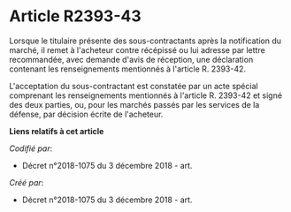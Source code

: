 # Article R2393-43

Lorsque le titulaire présente des sous-contractants après la notification du marché, il remet à l'acheteur contre récépissé
ou lui adresse par lettre recommandée, avec demande d'avis de réception, une déclaration contenant les renseignements
mentionnés à l'article R. 2393-42.

L'acceptation du sous-contractant est constatée par un acte spécial comprenant les renseignements mentionnés à l'article R.
2393-42 et signé des deux parties, ou, pour les marchés passés par les services de la défense, par décision écrite de
l'acheteur.

**Liens relatifs à cet article**

_Codifié par_:

  - Décret n°2018-1075 du 3 décembre 2018 - art.

_Créé par_:

  - Décret n°2018-1075 du 3 décembre 2018 - art.
